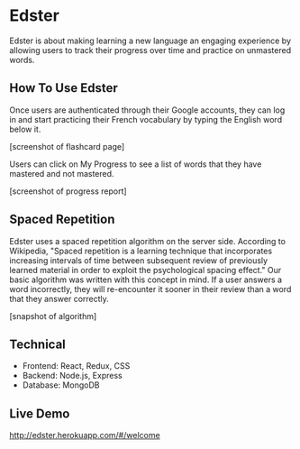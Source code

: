 # Edster

Edster is about making learning a new language an engaging experience by allowing users to track their progress over time and practice on unmastered words. 

## How To Use Edster

Once users are authenticated through their Google accounts, they can log in and start practicing their French vocabulary by typing the English word below it.

[screenshot of flashcard page]

Users can click on My Progress to see a list of words that they have mastered and not mastered. 

[screenshot of progress report]

## Spaced Repetition

Edster uses a spaced repetition algorithm on the server side. According to Wikipedia, "Spaced repetition is a learning technique that incorporates increasing intervals of time between subsequent review of previously learned material in order to exploit the psychological spacing effect." Our basic algorithm was written with this concept in mind. If a user answers a word incorrectly, they will re-encounter it sooner in their review than a word that they answer correctly. 

[snapshot of algorithm]

## Technical 

* Frontend: React, Redux, CSS
* Backend: Node.js, Express
* Database: MongoDB

## Live Demo

http://edster.herokuapp.com/#/welcome
